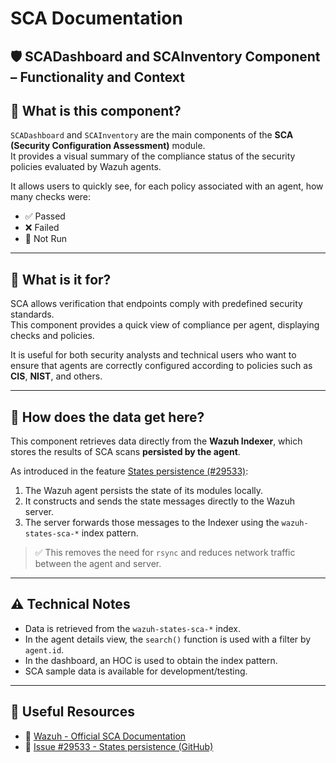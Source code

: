 # SCA Documentation

## 🛡️ SCADashboard and SCAInventory Component – Functionality and Context

## 📌 What is this component?

`SCADashboard` and `SCAInventory` are the main components of the **SCA (Security Configuration Assessment)** module.  
It provides a visual summary of the compliance status of the security policies evaluated by Wazuh agents.

It allows users to quickly see, for each policy associated with an agent, how many checks were:

- ✅ Passed
- ❌ Failed
- 🚫 Not Run

---

## 🧠 What is it for?

SCA allows verification that endpoints comply with predefined security standards.  
This component provides a quick view of compliance per agent, displaying checks and policies.

It is useful for both security analysts and technical users who want to ensure that agents are correctly configured according to policies such as **CIS**, **NIST**, and others.

---

## 🔄 How does the data get here?

This component retrieves data directly from the **Wazuh Indexer**, which stores the results of SCA scans **persisted by the agent**.

As introduced in the feature [States persistence (#29533)](https://github.com/wazuh/wazuh/issues/29533):

1. The Wazuh agent persists the state of its modules locally.
2. It constructs and sends the state messages directly to the Wazuh server.
3. The server forwards those messages to the Indexer using the `wazuh-states-sca-*` index pattern.

> ✅ This removes the need for `rsync` and reduces network traffic between the agent and server.

---

## ⚠️ Technical Notes

- Data is retrieved from the `wazuh-states-sca-*` index.
- In the agent details view, the `search()` function is used with a filter by `agent.id`.
- In the dashboard, an HOC is used to obtain the index pattern.
- SCA sample data is available for development/testing.

---

## 🔗 Useful Resources

- 📘 [Wazuh - Official SCA Documentation](https://documentation.wazuh.com/current/user-manual/capabilities/sec-config-assessment/index.html)
- 🧱 [Issue #29533 - States persistence (GitHub)](https://github.com/wazuh/wazuh/issues/29533)
